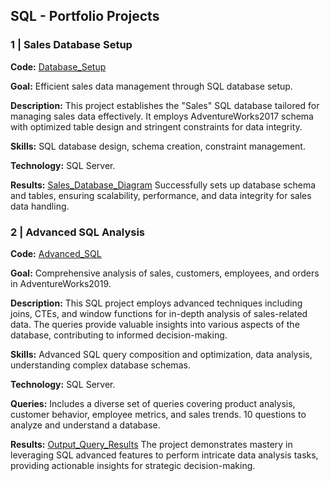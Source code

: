 ## SQL - Portfolio Projects

### 1 | Sales Database Setup
**Code:** [Database_Setup](Database_Setup.sql)

**Goal:** Efficient sales data management through SQL database setup.

**Description:** This project establishes the "Sales" SQL database tailored for managing sales data effectively. It employs AdventureWorks2017 schema with optimized table design and stringent constraints for data integrity.

**Skills:** SQL database design, schema creation, constraint management.

**Technology:** SQL Server.

**Results:** [Sales_Database_Diagram](output_images/Database_Setup/Sales_Database_Diagram.jpg)
Successfully sets up database schema and tables, ensuring scalability, performance, and data integrity for sales data handling.


### 2 | Advanced SQL Analysis
**Code:** [Advanced_SQL](Advanced_SQL.sql)

**Goal:** Comprehensive analysis of sales, customers, employees, and orders in AdventureWorks2019.

**Description:** This SQL project employs advanced techniques including joins, CTEs, and window functions for in-depth analysis of sales-related data. The queries provide valuable insights into various aspects of the database, contributing to informed decision-making.

**Skills:** Advanced SQL query composition and optimization, data analysis, understanding complex database schemas.

**Technology:** SQL Server.

**Queries:** Includes a diverse set of queries covering product analysis, customer behavior, employee metrics, and sales trends. 10 questions to analyze and understand a database.

**Results:** [Output_Query_Results](output_images/Advanced_SQL)
The project demonstrates mastery in leveraging SQL advanced features to perform intricate data analysis tasks, providing actionable insights for strategic decision-making.
